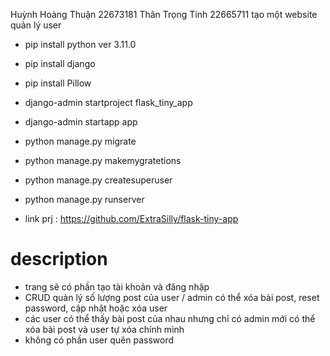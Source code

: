 Huỳnh Hoàng Thuận 22673181
Thân Trọng Tính 22665711
tạo một website quản lý user

+ pip install python ver 3.11.0
+ pip install django
+ pip install Pillow
+ django-admin startproject flask_tiny_app
+ django-admin startapp app
+ python manage.py migrate
+ python manage.py makemygratetions
+ python manage.py createsuperuser
+ python manage.py runserver

+ link prj : https://github.com/ExtraSilly/flask-tiny-app

# description
+ trang sẽ có phần tạo tài khoản và đăng nhập
+ CRUD quản lý số lượng post của user / admin có thể xóa bài post, reset password, cập nhật hoặc xóa user
+ các user có thể thấy bài post của nhau nhưng chỉ có admin mới có thể xóa bài post và user tự xóa chính mình
+ không có phần user quên password 

